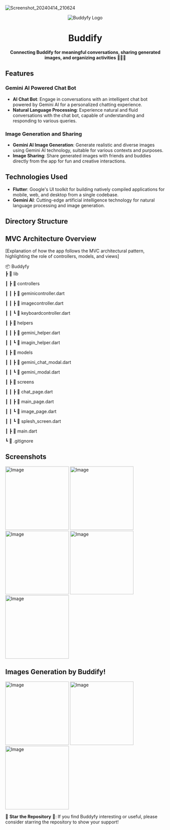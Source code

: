 ![Screenshot_20240414_210624](https://github.com/tushal13/Buddify/assets/113960162/220635e5-e3bb-4b91-965d-49baf82871ec)<p align="center">
  <img src="https://github.com/tushal13/Buddify/assets/113960162/472862b1-83d7-4ba4-87ad-378a35518973" alt="Buddyfy Logo" />
</p>

<h1 align="center">Buddify</h1>

<p align="center">
  <strong>Connecting Buddify for meaningful conversations, sharing generated images, and organizing activities</strong> 🤝📸🎉
</p>

## Features

### Gemini AI Powered Chat Bot

- **AI Chat Bot**: Engage in conversations with an intelligent chat bot powered by Gemini AI for a personalized chatting experience.
- **Natural Language Processing**: Experience natural and fluid conversations with the chat bot, capable of understanding and responding to various queries.

### Image Generation and Sharing

- **Gemini AI Image Generation**: Generate realistic and diverse images using Gemini AI technology, suitable for various contexts and purposes.
- **Image Sharing**: Share generated images with friends and buddies directly from the app for fun and creative interactions.

## Technologies Used

- **Flutter**: Google's UI toolkit for building natively compiled applications for mobile, web, and desktop from a single codebase.
- **Gemini AI**: Cutting-edge artificial intelligence technology for natural language processing and image generation.


## Directory Structure

## MVC Architecture Overview

[Explanation of how the app follows the MVC architectural pattern, highlighting the role of controllers, models, and views]

📦 Buddyfy                                                                                       
 ┣ 📂 lib
 
 ┃ ┣ 📂 controllers
 
 ┃ ┃ ┣ 📜 geminicontroller.dart
 
 ┃ ┃ ┣ 📜 imagecontroller.dart
 
 ┃ ┃ ┗ 📜 keyboardcontroller.dart
 
 ┃ ┣ 📂 helpers
 
 ┃ ┃ ┣ 📜 gemini_helper.dart
 
 ┃ ┃ ┗ 📜 imagin_helper.dart
 
 ┃ ┣ 📂 models
 
 ┃ ┃ ┣ 📜 gemini_chat_modal.dart
 
 ┃ ┃ ┗ 📜 gemini_modal.dart
 
 ┃ ┣ 📂 screens
 
 ┃ ┃ ┣ 📜 chat_page.dart
 
 ┃ ┃ ┣ 📜 main_page.dart
 
 ┃ ┃ ┗ 📜 image_page.dart
 
 ┃ ┃ ┗ 📜 splesh_screen.dart
 
 ┃ ┣ 📜 main.dart
 
 ┗ 📜 .gitignore

## Screenshots

<img src="https://github.com/tushal13/Buddify/assets/113960162/762e239a-0752-4918-a84e-0c39566a3f9c" alt="Image" width="200"> 

<img src="https://github.com/tushal13/Buddify/assets/113960162/f2a92c4b-7d9e-4e52-be08-51db50b5a9a8" alt="Image" width="200"> 

<img src="https://github.com/tushal13/Buddify/assets/113960162/21f5cfa5-1c3c-433a-823a-85562f284c21" alt="Image" width="200"> 

<img src="https://github.com/tushal13/Buddify/assets/113960162/83ec5475-df08-4544-8a35-775d00247a0c" alt="Image" width="200"> 

<img src="https://github.com/tushal13/Buddify/assets/113960162/c4858db0-d562-42ce-9c46-0bface2ff0aa" alt="Image" width="200"> 

## Images Generation by Buddify!

<img src="https://github.com/tushal13/Buddify/assets/113960162/e9c6503a-bc6f-4a54-bfad-cc2d1ac92b8f" alt="Image" width="200" height="200"> 

<img src="https://github.com/tushal13/Buddify/assets/113960162/1f3efbeb-804c-45ef-b98d-2172ff86b703" alt="Image" width="200" height="200"> 

<img src="https://github.com/tushal13/Buddify/assets/113960162/343dcf59-82ca-4150-9545-3ce553a7bbeb" alt="Image" width="200" height="200"> 

🌟 **Star the Repository** 🌟: If you find Buddyfy interesting or useful, please consider starring the repository to show your support!
